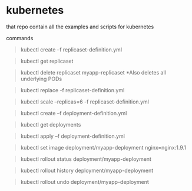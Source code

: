 # kubernetes
that repo contain all the examples and scripts for kubernetes

commands

> kubectl create –f replicaset-definition.yml

> kubectl get replicaset

> kubectl delete replicaset myapp-replicaset *Also deletes all underlying PODs

> kubectl replace -f replicaset-definition.yml

> kubectl scale –replicas=6 -f replicaset-definition.yml

> kubectl create –f deployment-definition.yml

> kubectl get deployments

> kubectl apply –f deployment-definition.yml

> kubectl set image deployment/myapp-deployment nginx=nginx:1.9.1

> kubectl rollout status deployment/myapp-deployment

> kubectl rollout history deployment/myapp-deployment

> kubectl rollout undo deployment/myapp-deployment
